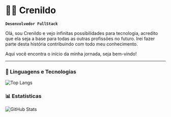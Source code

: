 # 👨‍💻 Crenildo

**`Desenvolvedor FullStack`**

Olá, sou Crenildo e vejo infinitas possibilidades para tecnologia, acredito que ela seja a base para todas as outras profissões no futuro. Irei fazer parte desta história contribuindo com todo meu conhecimento.

Aqui você encontra o início da minha jornada, seja bem-vindo!

---

### 🤖 Linguagens e Tecnologias

![Top Langs](https://github-readme-stats.vercel.app/api/top-langs/?username=crenildo&theme=tokyonight&layout=compact)

### 📊 Estatísticas

![GitHub Stats](https://github-readme-stats.vercel.app/api?username=crenildo&show_icons=true&theme=tokyonight)
